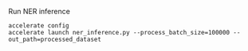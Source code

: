 Run NER inference

```
accelerate config
accelerate launch ner_inference.py --process_batch_size=100000 --out_path=processed_dataset
```